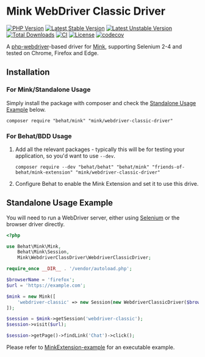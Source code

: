 # Mink WebDriver Classic Driver

[![PHP Version](http://poser.pugx.org/mink/webdriver-classic-driver/require/php)](https://packagist.org/packages/mink/webdriver-classic-driver)
[![Latest Stable Version](https://poser.pugx.org/mink/webdriver-classic-driver/v)](https://packagist.org/packages/mink/webdriver-classic-driver)
[![Latest Unstable Version](https://poser.pugx.org/mink/webdriver-classic-driver/v/unstable)](https://packagist.org/packages/mink/webdriver-classic-driver)
[![Total Downloads](https://poser.pugx.org/mink/webdriver-classic-driver/downloads)](https://packagist.org/packages/mink/webdriver-classic-driver)
[![CI](https://github.com/minkphp/webdriver-classic-driver/actions/workflows/ci.yml/badge.svg)](https://github.com/minkphp/webdriver-classic-driver/actions/workflows/ci.yml)
[![License](https://poser.pugx.org/mink/webdriver-classic-driver/license)](https://github.com/minkphp/webdriver-classic-driver/blob/main/LICENSE)
[![codecov](https://codecov.io/gh/minkphp/webdriver-classic-driver/branch/main/graph/badge.svg?token=11hgqXqod9)](https://codecov.io/gh/minkphp/webdriver-classic-driver)

A [php-webdriver](https://github.com/php-webdriver/php-webdriver)-based driver
for [Mink](https://github.com/minkphp/Mink), supporting Selenium 2-4 and tested on Chrome, Firefox and Edge.

## Installation

### For Mink/Standalone Usage

Simply install the package with composer and check the [Standalone Usage Example](#standalone-usage-example) below.

```shell
composer require "behat/mink" "mink/webdriver-classic-driver"
```

### For Behat/BDD Usage

1. Add all the relevant packages - typically this will be for testing your application, so you'd want to use `--dev`.
    ```shell
    composer require --dev "behat/behat" "behat/mink" "friends-of-behat/mink-extension" "mink/webdriver-classic-driver"
    ```
2. Configure Behat to enable the Mink Extension and set it to use this drive.

## Standalone Usage Example

You will need to run a WebDriver server, either using [Selenium](https://www.selenium.dev/) or the browser driver directly.

```php
<?php

use Behat\Mink\Mink,
    Behat\Mink\Session,
    Mink\WebdriverClassDriver\WebdriverClassicDriver;

require_once __DIR__ . '/vendor/autoload.php';

$browserName = 'firefox';
$url = 'https://example.com';

$mink = new Mink([
    'webdriver-classic' => new Session(new WebdriverClassicDriver($browserName)),
]);

$session = $mink->getSession('webdriver-classic');
$session->visit($url);

$session->getPage()->findLink('Chat')->click();
```

Please refer to [MinkExtension-example](https://github.com/Behat/MinkExtension-example) for an executable example.
